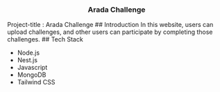 <h3 align="center"> Arada Challenge </h3>
Project-title : Arada Challenge 
## <a name="introduction"> Introduction</a>
In this website, users can upload challenges, and other users can participate by completing those challenges.
## <a name="tech-stack"> Tech Stack</a>

- Node.js
- Nest.js
- Javascript
- MongoDB
- Tailwind CSS
